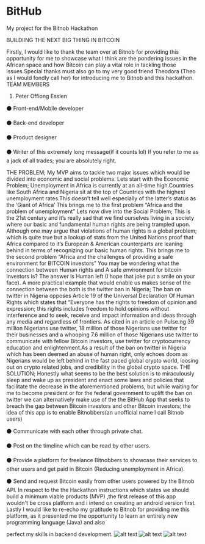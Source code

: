 # BitHub
My project for the Bitnob Hackathon

BUILDIING THE NEXT BIG THING IN BITCOIN

Firstly, I would like to thank the team over at Bitnob for 
providing this opportunity for me to showcase what I think are 
the pondering issues in the African space and how Bitcoin can 
play a vital role in tackling those issues.Special thanks must also 
go to my very good friend Theodora (Theo as I would fondly call 
her) for introducing me to Bitnob and this hackathon.
TEAM MEMBERS
1. Peter Offiong Essien 

⚫ Front-end/Mobile developer

⚫ Back-end developer

⚫ Product designer

⚫ Writer of this extremely long message(if it counts lol) 
If you refer to me as a jack of all trades; you are absolutely right.

THE PROBLEM;
My MVP aims to tackle two major issues which would be 
divided into economic and social problems.
Lets start with the Economic Problem;
Unemployment in Africa is currently at an all-time 
high.Countries like South Africa and Nigeria sit at the top of
Countries with the highest unemployment rates.This doesn’t 
tell well especially of the latter’s status as the ‘Giant of Africa’ 
This brings me to the first problem “Africa and the problem of 
unemployment”
Lets now dive into the Social Problem;
This is the 21st century and it’s really sad that we find 
ourselves living in a society where our basic and fundamental 
human rights are being trampled upon. Although one may 
argue that violations of human rights is a global problem; which 
is quite true but a lookup of stats from the United Nations 
proof that Africa compared to it’s European & American 
counterparts are leaning behind in terms of recognizing our 
basic human rights.
This brings me to the second problem “Africa and the 
challenges of providing a safe environment for BITCOIN 
investors” 
You may be wondering what the connection between Human 
rights and A safe environment for bitcoin investors is? The 
answer is Human left (I hope that joke put a smile on your face).
A more practical example that would enable us makes sense of 
the connection between the both is the twitter ban in Nigeria;
The ban on twitter in Nigeria opposes Article 19 of the 
Universal Declaration Of Human Rights which states that 
“Everyone has the rights to freedom of opinion and 
expression; this rights includes freedom to hold opinions 
without interference and to seek, receive and impact 
information and ideas through any media and regardless of 
frontiers.
As cited in an article on Pulse.ng 39 million Nigerians use twitter, 
18 million of those Nigerians use twitter for their businesses and 
a whooping 7.6 million of those Nigerians use twitter to 
communicate with fellow Bitcoin investors, use twitter for 
cryptocurrency education and enlightenment.As a result of the 
ban on twitter in Nigeria which has been deemed an abuse of human right, only echoes doom as Nigerians would be left 
behind in the fast paced global crypto world, loosing out on 
crypto related jobs, and credibility in the global crypto space. 
THE SOLUTION;
Honestly what seems to be the best solution is to miraculously 
sleep and wake up as president and enact some laws and 
policies that facilitate the decrease in the aforementioned 
problems, but while waiting for me to become president or for 
the federal government to uplift the ban on twitter we can 
alternatively make use of the the BitHub App that seeks to 
breach the gap between Bitcoin investors and other Bitcoin 
investors; the idea of this app is to enable Bitnobbers(an
unofficial name I call Bitnob users) 

⚫ Communicate with each other through private chat.

⚫ Post on the timeline which can be read by other users.

⚫ Provide a platform for freelance Bitnobbers to showcase 
their services to other users and get paid in Bitcoin
(Reducing unemployment in Africa).

⚫ Send and request Bitcoin easily from other users powered 
by the Bitnob API.
In respect to the the Hackathon instructions which states we 
should build a minimum viable products (MVP) ,the first release 
of this app wouldn't be cross platform and i intend on creating 
an android version first.
Lastly I would like to re-echo my gratitude to Bitnob for 
providing me this platform, as it presented me the opportunity to learn an entirely new programming language (Java) and also

perfect my skills in backend development. 
![alt text](https://ibb.co/R68pj2x)
![alt text](http://url/to/img.png)
![alt text](http://url/to/img.png)
